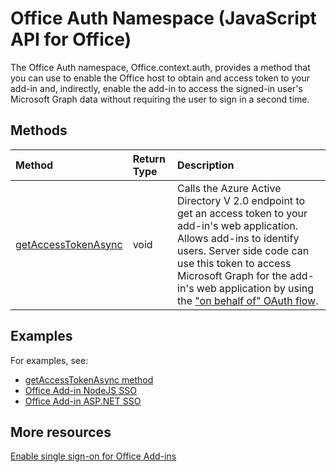 # Office Auth Namespace (JavaScript API for Office)

The Office Auth namespace, Office.context.auth, provides a method that you can use to enable the Office host to obtain and access token to your add-in and, indirectly, enable the add-in to access the signed-in user's Microsoft Graph data without requiring the user to sign in a second time.

## Methods

| Method		   | Return Type	|Description|
|:---------------|:--------|:----------|
|[getAccessTokenAsync](office.context.auth.getAccessTokenAsync.md)|void|Calls the Azure Active Directory V 2.0 endpoint to get an access token to your add-in's web application. Allows add-ins to identify users. Server side code can use this token to access Microsoft Graph for the add-in's web application by using the ["on behalf of" OAuth flow](https://docs.microsoft.com/en-us/azure/active-directory/develop/active-directory-v2-protocols-oauth-on-behalf-of).|

## Examples
For examples, see:
- [getAccessTokenAsync method](office.context.auth.getAccessTokenAsync.md)
- [Office Add-in NodeJS SSO](https://github.com/OfficeDev/Office-Add-in-NodeJS-SSO)
- [Office Add-in ASP.NET SSO](https://github.com/OfficeDev/Office-Add-in-ASPNET-SSO)

## More resources
[Enable single sign-on for Office Add-ins](../../docs/develop/sso-in-office-add-ins.md)
